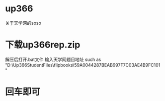 # up366
关于天学网的soso
# 下载up366rep.zip
解压后打开.bat文件
输入天学网题目地址
such as "D:\Up366StudentFiles\flipbooks\59A0044287BEAB997F7C03AE4B9FC101"
# 回车即可
